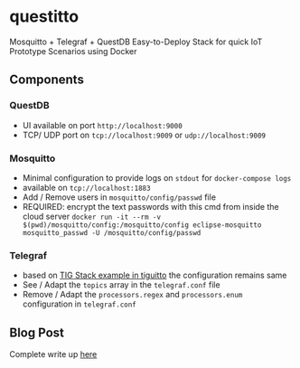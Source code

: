 # questitto
Mosquitto + Telegraf + QuestDB Easy-to-Deploy Stack for quick IoT Prototype Scenarios using Docker

## Components

### QuestDB
- UI available on port `http://localhost:9000`
- TCP/ UDP port on `tcp://localhost:9009` or `udp://localhost:9009`

### Mosquitto
- Minimal configuration to provide logs on `stdout` for `docker-compose logs`
- available on `tcp://localhost:1883`
- Add / Remove users in `mosquitto/config/passwd` file
- REQUIRED: encrypt the text passwords with this cmd from inside the cloud server
`docker run -it --rm -v $(pwd)/mosquitto/config:/mosquitto/config eclipse-mosquitto mosquitto_passwd -U /mosquitto/config/passwd`

### Telegraf
- based on [TIG Stack example in tiguitto](https://github.com/shantanoo-desai/tiguitto) the configuration remains same
- See / Adapt the `topics` array in the `telegraf.conf` file
- Remove / Adapt the `processors.regex` and `processors.enum` configuration in `telegraf.conf`


## Blog Post

Complete write up [here](https://shantanoo-desai.github.io/posts/technology/questitto_light_stack_for_iot/)